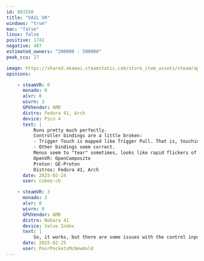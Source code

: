 ```yaml
---
id: 801550
title: "VAIL VR"
windows: "true"
mac: "false"
linux: false
positive: 1741
negative: 497
estimated_owners: "200000 - 500000"
peak_ccu: 27

image: https://shared.akamai.steamstatic.com/store_item_assets/steam/apps/801550/header.jpg?t=1731442773
opinions:

    - steamVR: 0
      monado: 0
      alvr: 0
      wivrn: 3
      GPUVendor: AMD
      distro: Fedora 41, Arch
      device: Pico 4
      text: |
          Runs pretty much perfectly.
          Controller bindings are a little broken:
          - Trigger Touch is mapped like Trigger Pull. That is, touching the trigger curls the index finger all the way in and fires the held gun, or clicks the menu.
          - Other bindings seem correct.
          Menus seem to "tear" sometimes, looks like rapid flickers of empty space.
          OpenVR: OpenComposite
          Proton: GE-Proton
          Distros: Fedora 41, Arch
      date: 2025-02-24
      user: cubee-cb

    - steamVR: 3
      monado: 3
      alvr: 0
      wivrn: 0
      GPUVendor: AMD
      distro: Nobara 41
      device: Valve Index
      text: |
          So, it works, but there are some issues with the control inputs which are either, badly explained, or set for the Index which will require some rebinding. And there's some tearing in-game which will make the experience pretty annoying for such a fast game.
      date: 2025-02-25
      user: PoorPocketsMcNewHold
---
```

